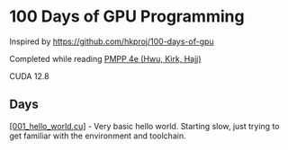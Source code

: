 # 100 Days of GPU Programming

Inspired by https://github.com/hkproj/100-days-of-gpu

Completed while reading [PMPP 4e (Hwu, Kirk, Hajj)](https://annas-archive.li/md5/4729b53f9f6154eafa340bf356c90163)

CUDA 12.8

## Days
[[001_hello_world.cu]](days/001_hello_world.cu) - Very basic hello world. Starting slow, just trying to get familiar with the environment and toolchain.
